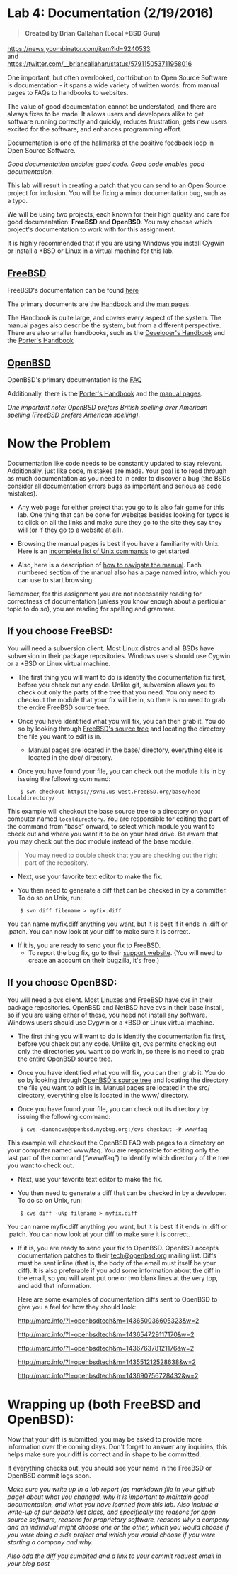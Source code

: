 # Lab 4: Documentation (2/19/2016)
> #### Created by Brian Callahan (Local *BSD Guru)
https://news.ycombinator.com/item?id=9240533 </br>
and </br>
https://twitter.com/__briancallahan/status/579115053711958016

One important, but often overlooked, contribution to Open Source Software is documentation - it spans a wide variety of written words: from manual pages to FAQs to handbooks to websites.

The value of good documentation cannot be understated, and there are always fixes to be made. It allows users and developers alike to get software running correctly and quickly, reduces frustration, gets new users excited for the software, and enhances programming effort.

Documentation is one of the hallmarks of the positive feedback loop in Open Source Software.

*Good documentation enables good code. Good code enables good documentation.*

This lab will result in creating a patch that you can send to an Open Source project for inclusion. You will be fixing a minor documentation bug, such as a typo.

We will be using two projects, each known for their high quality and care for good documentation: **FreeBSD** and **OpenBSD**. You may choose which project's documentation to work with for this assignment.

It is highly recommended that if you are using Windows you install Cygwin or install a *BSD or Linux in a virtual machine for this lab.

## [FreeBSD](https://www.freebsd.org)
FreeBSD's documentation can be found [here](https://www.freebsd.org/docs.html)

The primary documents are the [Handbook](https://www.freebsd.org/doc/en_US.ISO8859-1/books/handbook/) and the [man pages](https://www.freebsd.org/cgi/man.cgi).

The Handbook is quite large, and covers every aspect of the system. The manual pages also describe the system, but from a different perspective. There are also smaller handbooks, such as the [Developer's Handbook](https://www.freebsd.org/doc/en_US.ISO8859-1/books/developers-handbook/) and the [Porter's Handbook](https://www.freebsd.org/doc/en_US.ISO8859-1/books/porters-handbook/)

## [OpenBSD](http://www.openbsd.org)
OpenBSD's primary documentation is the [FAQ](http://www.openbsd.org/faq/index.html)

Additionally, there is the [Porter's Handbook](http://www.openbsd.org/faq/ports/index.html) and the [manual pages](http://www.openbsd.org/cgi-bin/man.cgi).

*One important note: OpenBSD prefers British spelling over American spelling (FreeBSD prefers American spelling).*

# Now the Problem

Documentation like code needs to be constantly updated to stay relevant. Additionally, just like code, mistakes are made. Your goal is to read through as much documentation as you need to in order to discover a bug (the BSDs consider all documentation errors bugs as important and serious as code mistakes).

* Any web page for either project that you go to is also fair game for this lab. One thing that can be done for websites besides looking for typos is to click on all the links and make sure they go to the site they say they will (or if they go to a website at all).

* Browsing the manual pages is best if you have a familiarity with Unix. Here is an [incomplete list of Unix commands](https://en.wikipedia.org/wiki/List_of_Unix_commands) to get started.

* Also, here is a description of [how to navigate the manual](https://en.wikipedia.org/wiki/Man_page#Manual_sections). Each numbered section of the manual also has a page named intro, which you can use to start browsing.

Remember, for this assignment you are not necessarily reading for correctness of documentation (unless you know enough about a particular topic to do so), you are reading for spelling and grammar.

## If you choose FreeBSD:

You will need a subversion client. Most Linux distros and all BSDs have subversion in their package repositories. Windows users should use Cygwin or a *BSD or Linux virtual machine.

* The first thing you will want to do is identify the documentation fix first, before you check out any code. Unlike git, subversion allows you to check out only the parts of the tree that you need. You only need to checkout the module that your fix will be in, so there is no need to grab the entire FreeBSD source tree.

* Once you have identified what you will fix, you can then grab it. You do so by looking through [FreeBSD's source tree](https://svnweb.freebsd.org/) and locating the directory the file you want to edit is in.
    * Manual pages are located in the base/ directory, everything else is located in the doc/ directory.

* Once you have found your file, you can check out the module it is in by issuing the following command:
```
    $ svn checkout https://svn0.us-west.FreeBSD.org/base/head localdirectory/
```

This example will checkout the base source tree to a directory on your computer named `localdirectory`. You are responsible for editing the part of the command from “base” onward, to select which module you want to check out and where you want it to be on your hard drive. Be aware that you may check out the doc module instead of the base module.

> You may need to double check that you are checking out the right part of the repository.

* Next, use your favorite text editor to make the fix.

* You then need to generate a diff that can be checked in by a committer. To do so on Unix, run:
```
    $ svn diff filename > myfix.diff
```
You can name myfix.diff anything you want, but it is best if it ends in .diff or .patch. You can now look at your diff to make sure it is correct.

* If it is, you are ready to send your fix to FreeBSD.
    * To report the bug fix, go to their [support website](https://www.freebsd.org/support.html).  (You will need to create an account on their bugzilla, it's free.)

## If you choose OpenBSD:

You will need a cvs client. Most Linuxes and FreeBSD have cvs in their package repositories. OpenBSD and NetBSD have cvs in their base install, so if you are using either of these, you need not install any software. Windows users should use Cygwin or a *BSD or Linux virtual machine.

* The first thing you will want to do is identify the documentation fix first, before you check out any code. Unlike git, cvs permits checking out only the directories you want to do work in, so there is no need to grab the entire OpenBSD source tree.

* Once you have identified what you will fix, you can then grab it. You do so by looking through [OpenBSD's source tree](http://cvsweb.openbsd.org/cgi-bin/cvsweb/) and locating the directory the file you want to edit is in. Manual pages are located in the src/ directory, everything else is located in the www/ directory.

* Once you have found your file, you can check out its directory by issuing the following command:
```
    $ cvs -danoncvs@openbsd.nycbug.org:/cvs checkout -P www/faq
```
This example will checkout the OpenBSD FAQ web pages to a directory on your computer named www/faq. You are responsible for editing only the last part of the command (“www/faq”) to identify which directory of the tree you want to check out.

* Next, use your favorite text editor to make the fix.

* You then need to generate a diff that can be checked in by a developer. To do so on Unix, run:
```
    $ cvs diff -uNp filename > myfix.diff
```
You can name myfix.diff anything you want, but it is best if it ends in .diff or .patch. You can now look at your diff to make sure it is correct.

* If it is, you are ready to send your fix to OpenBSD. OpenBSD accepts documentation patches to their <tech@openbsd.org> mailing list. Diffs must be sent inline (that is, the body of the email must itself be your diff). It is also preferable if you add some information about the diff in the email, so you will want put one or two blank lines at the very top, and add that information.

    Here are some examples of documentation diffs sent to OpenBSD to give you a feel for how they should look:

    <http://marc.info/?l=openbsd­tech&m=143650036605323&w=2>

    <http://marc.info/?l=openbsd­tech&m=143654729117170&w=2>

    <http://marc.info/?l=openbsd­tech&m=143676378121176&w=2>

    <http://marc.info/?l=openbsd­tech&m=143551212528638&w=2>

    <http://marc.info/?l=openbsd­tech&m=143690756728432&w=2>

# Wrapping up (both FreeBSD and OpenBSD):

Now that your diff is submitted, you may be asked to provide more information over the coming days. Don't forget to answer any inquiries, this helps make sure your diff is correct and in shape to be committed.

If everything checks out, you should see your name in the FreeBSD or OpenBSD commit logs soon.

*Make sure you write up in a lab report (as  markdown file in your github page)  about what you changed, why it is important to maintain good documentation, and what you have learned from this lab.  Also include a write-up of our debate last class, and specifically the reasons for open source software, reasons for proprietary software, reasons why a company and an individual might choose one or the other, which you would choose if you were doing a side project and which you would choose if you were starting a company and why.*

*Also add the diff you sumbited and a link to your commit request email in your blog post*

